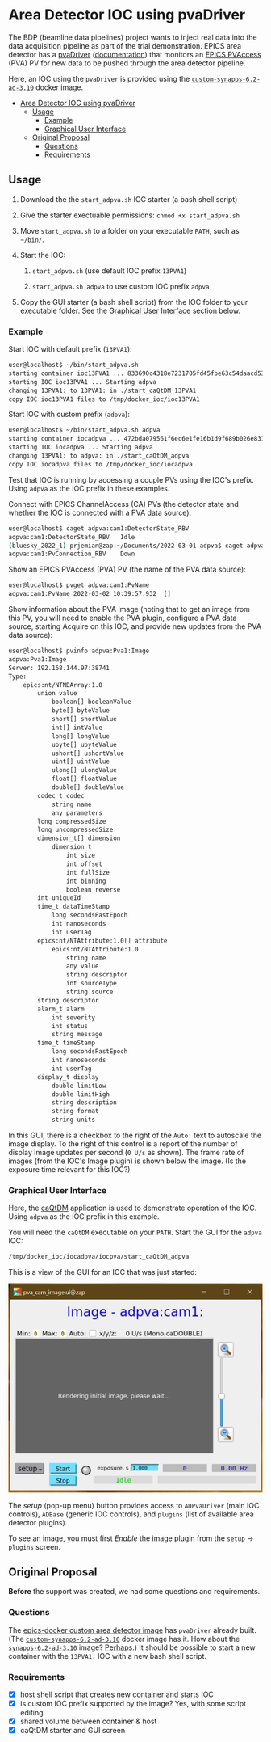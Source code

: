 # Area Detector IOC using pvaDriver

The BDP (beamline data pipelines) project wants to inject real data into the
data acquisition pipeline as part of the trial demonstration.  EPICS area
detector has a [pvaDriver](https://github.com/areaDetector/pvaDriver)
([documentation](https://areadetector.github.io/master/pvaDriver/pvaDriver.html))
that monitors an [EPICS
PVAccess](https://epics-controls.org/resources-and-support/documents/pvaccess/)
(PVA) PV for new data to be pushed through the area detector pipeline.

Here, an IOC using the `pvaDriver` is provided using the [`custom-synapps-6.2-ad-3.10`](https://hub.docker.com/repository/docker/prjemian/custom-synapps-6.2-ad-3.10) 
docker image.

- [Area Detector IOC using pvaDriver](#area-detector-ioc-using-pvadriver)
  - [Usage](#usage)
    - [Example](#example)
    - [Graphical User Interface](#graphical-user-interface)
  - [Original Proposal](#original-proposal)
    - [Questions](#questions)
    - [Requirements](#requirements)

## Usage

1. Download the the `start_adpva.sh` IOC starter (a bash shell script)

2. Give the starter exectuable permissions: `chmod +x start_adpva.sh`

3. Move `start_adpva.sh` to a folder on your executable `PATH`, such as `~/bin/`.

4. Start the IOC:
   1. `start_adpva.sh` (use default IOC prefix `13PVA1`)

   2. `start_adpva.sh adpva` to use custom IOC prefix `adpva`

5. Copy the GUI starter (a bash shell script) from the IOC folder to your
   executable folder.  See the [Graphical User
   Interface](#graphical-user-interface) section below.

### Example

Start IOC with default prefix (`13PVA1`):

```bash
user@localhost$ ~/bin/start_adpva.sh 
starting container ioc13PVA1 ... 833690c4318e7231705fd45fbe63c54daacd5332c2c42d0c43a6534373eeb65c
starting IOC ioc13PVA1 ... Starting adpva
changing 13PVA1: to 13PVA1: in ./start_caQtDM_13PVA1
copy IOC ioc13PVA1 files to /tmp/docker_ioc/ioc13PVA1
```

Start IOC with custom prefix (`adpva`):

```bash
user@localhost$ ~/bin/start_adpva.sh adpva
starting container iocadpva ... 472bda079561f6ec6e1fe16b1d9f689b026e83113583ca400bef4d6af213226c
starting IOC iocadpva ... Starting adpva
changing 13PVA1: to adpva: in ./start_caQtDM_adpva
copy IOC iocadpva files to /tmp/docker_ioc/iocadpva
```

Test that IOC is running by accessing a couple PVs using the IOC's prefix.  Using `adpva` as the IOC prefix in these examples.

Connect with EPICS ChannelAccess (CA) PVs (the detector state and whether the IOC is connected with a PVA data source):

```bash
user@localhost$ caget adpva:cam1:DetectorState_RBV
adpva:cam1:DetectorState_RBV   Idle
(bluesky_2022_1) prjemian@zap:~/Documents/2022-03-01-adpva$ caget adpva:cam1:PvConnection_RBV
adpva:cam1:PvConnection_RBV    Down
```

Show an EPICS PVAccess (PVA) PV (the name of the PVA data source):

```bash
user@localhost$ pvget adpva:cam1:PvName
adpva:cam1:PvName 2022-03-02 10:39:57.932  []
```

Show information about the PVA image (noting that to get an image from this PV, you will need to enable the PVA plugin, configure a PVA data source, starting Acquire on this IOC, and provide new updates from the PVA data source):

```bash
user@localhost$ pvinfo adpva:Pva1:Image
adpva:Pva1:Image
Server: 192.168.144.97:38741
Type:
    epics:nt/NTNDArray:1.0
        union value
            boolean[] booleanValue
            byte[] byteValue
            short[] shortValue
            int[] intValue
            long[] longValue
            ubyte[] ubyteValue
            ushort[] ushortValue
            uint[] uintValue
            ulong[] ulongValue
            float[] floatValue
            double[] doubleValue
        codec_t codec
            string name
            any parameters
        long compressedSize
        long uncompressedSize
        dimension_t[] dimension
            dimension_t
                int size
                int offset
                int fullSize
                int binning
                boolean reverse
        int uniqueId
        time_t dataTimeStamp
            long secondsPastEpoch
            int nanoseconds
            int userTag
        epics:nt/NTAttribute:1.0[] attribute
            epics:nt/NTAttribute:1.0
                string name
                any value
                string descriptor
                int sourceType
                string source
        string descriptor
        alarm_t alarm
            int severity
            int status
            string message
        time_t timeStamp
            long secondsPastEpoch
            int nanoseconds
            int userTag
        display_t display
            double limitLow
            double limitHigh
            string description
            string format
            string units
```

In this GUI, there is a checkbox to the right of the `Auto:` text to autoscale the image display.  To the right of this control is a report of the number of display image updates per second (`0 U/s` as shown).  The frame rate of images (from the IOC's Image plugin) is shown below the image.  (Is the exposure time relevant for this IOC?)

### Graphical User Interface

Here, the [caQtDM](https://caqtdm.github.io/) application is used to demonstrate operation of the IOC.  Using `adpva` as the IOC prefix in this example.

You will need the `caQtDM` executable on your `PATH`.  Start the GUI for the `adpva` IOC:

```bash
/tmp/docker_ioc/iocadpva/iocpva/start_caQtDM_adpva
```

This is a view of the GUI for an IOC that was just started:

![adpva GUI in caQtDM](pva_cam_image-adpva.png)

The *setup* (pop-up menu) button provides access to `ADPvaDriver` (main IOC controls), `ADBase` (generic IOC controls), and `plugins` (list of available area detector plugins).

To see an image, you must first *Enable* the image plugin from the `setup` -> `plugins` screen.

## Original Proposal

**Before** the support was created, we had some questions and requirements.

### Questions

The [epics-docker custom area detector 
image](https://github.com/prjemian/epics-docker/tree/main/v1.1/n6_custom_areaDetector) has `pvaDriver` already built.  (The 
[`custom-synapps-6.2-ad-3.10`](https://hub.docker.com/repository/docker/prjemian/custom-synapps-6.2-ad-3.10) 
docker image has it.  How about the 
[`synapps-6.2-ad-3.10`](https://hub.docker.com/repository/docker/prjemian/synapps-6.2-ad-3.10) 
image? [Perhaps](https://github.com/prjemian/epics-docker/search?q=pvaDriver).)
It should be possible to start a new container with the `13PVA1:` IOC with a new bash shell script.

### Requirements

* [x] host shell script that creates new container and starts IOC
* [x] is custom IOC prefix supported by the image?  Yes, with some script editing.
* [x] shared volume between container & host
* [x] caQtDM starter and GUI screen
